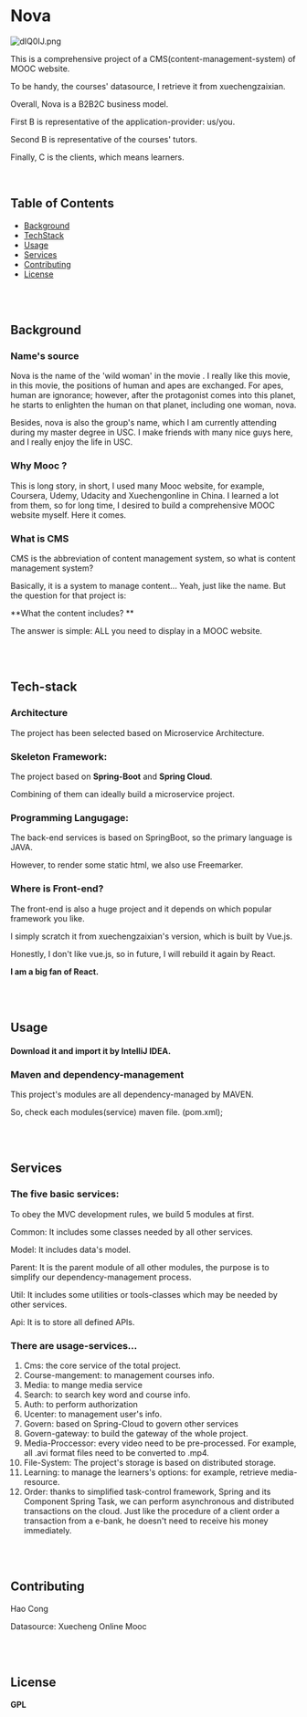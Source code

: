 # Nova

![dIQ0IJ.png](dIQ0IJ.png)



This is a comprehensive project of a CMS(content-management-system) of MOOC website. 

To be handy, the courses' datasource, I retrieve it from xuechengzaixian.



Overall, Nova is a B2B2C business model. 

First B is representative of the application-provider: us/you.

Second B is representative of the courses' tutors.

Finally, C is the clients, which means learners.

<br/> 

## Table of Contents

- [Background](#Background)
- [TechStack](#Tech-stack)
- [Usage](#Usage)
- [Services](#Services)
- [Contributing](#Contributing)
- [License](#License)

<br/> <br/> 

## Background

### Name's source

Nova is the name of the 'wild woman' in the movie <Planet of the Apes>. I really like this movie, in this movie, the positions of human and apes are exchanged. For apes, human are ignorance; however, after the protagonist comes into this planet, he starts to enlighten the human on that planet, including one woman, nova.



Besides, nova is also the group's name, which I am currently attending during my master degree in USC. I make friends with many nice guys here, and I really enjoy the life in USC.



### Why Mooc ?

This is long story, in short, I used many Mooc website, for example, Coursera, Udemy, Udacity and Xuechengonline in China. I learned a lot from them, so for long time, I desired to build a comprehensive MOOC website myself. Here it comes.



### What is CMS

CMS is the abbreviation of content management system, so what is content management system? 

Basically, it is a system to manage content... Yeah, just like the name. But the question for that project is: 

**What the content includes? **

The answer is simple: ALL you need to display in a MOOC website.

<br/> <br/> 



## Tech-stack

### Architecture

The project has been selected based on Microservice Architecture.



### Skeleton Framework:

The project based on **Spring-Boot** and **Spring Cloud**. 

Combining of them can ideally build a microservice project.



### Programming Langugage:



The back-end services is based on SpringBoot, so the primary language is JAVA.

However, to render some static html, we also use Freemarker.



### Where is Front-end?

The front-end is also a huge project and it depends on which popular framework you like.

I simply scratch it from xuechengzaixian's version, which is built by Vue.js.



Honestly, I don't like vue.js, so in future, I will rebuild it again by React.

**I am a big fan of React.**

<br/> <br/> 

## Usage

#### Download it and import it by IntelliJ IDEA.

### 

### Maven and dependency-management

This project's modules are all dependency-managed by MAVEN.

So, check each modules(service) maven file. (pom.xml);

<br/><br/>  

## Services

### The five basic services:

To obey the MVC development rules, we build 5 modules at first.

Common: It includes some classes needed by all other services.

Model: It includes data's model.

Parent: It is the parent module of all other modules, the purpose is to simplify our dependency-management process.

Util: It includes some utilities or tools-classes which may be needed by other services.

Api: It is to store all defined APIs. 



### There are usage-services...

1.  Cms: the core service of the total project.
2.  Course-mangement: to management courses info.
3.  Media: to mange media service
4.  Search: to search key word and course info.
5.  Auth: to perform authorization
6.  Ucenter: to management user's info.
7.  Govern: based on Spring-Cloud to govern other services
8.  Govern-gateway: to build the gateway of the whole project.
9.  Media-Proccessor: every video need to be pre-processed. For example, all .avi format files need to be converted to .mp4.
10.  File-System: The project's storage is based on distributed storage.
11.  Learning: to manage the learners's options: for example, retrieve media-resource.
12.  Order: thanks to simplified task-control framework, Spring and its Component Spring Task, we can perform asynchronous and distributed transactions on the cloud. Just like the procedure of a client order a transaction from a e-bank, he doesn't need to receive his money immediately.

<br/> <br/> 

## Contributing

Hao Cong

Datasource: Xuecheng Online Mooc 

<br/> <br/> 

## License

**GPL**

